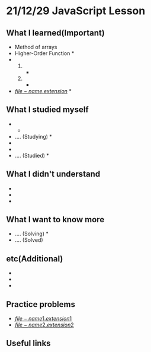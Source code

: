 # 21/12/29 JavaScript Lesson

## What I learned(Important)

* Method of arrays
* Higher-Order Function
    *
*
    1.
        *
    2.
        *
* [$file-name.extension$]($file-name.extension$)
    *

## What I studied myself

*
    *
* .... (Studying)
    *
*
*
* .... (Studied)
    *

## What I didn't understand

*
*
*

## What I want to know more

* .... (Solving)
    *
* .... (Solved)

## etc(Additional)

*
*
*

## Practice problems

* [$file-name1.extension1$]($file-name1.extension1$)
* [$file-name2.extension2$]($file-name2.extension2$)

## Useful links
